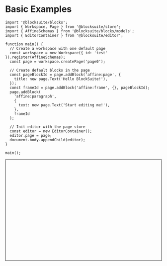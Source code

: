# Basic Examples

```tsx
import '@blocksuite/blocks';
import { Workspace, Page } from '@blocksuite/store';
import { AffineSchemas } from '@blocksuite/blocks/models';
import { EditorContainer } from '@blocksuite/editor';

function main() {
  // Create a workspace with one default page
  const workspace = new Workspace({ id: 'test' }).register(AffineSchemas);
  const page = workspace.createPage('page0');

  // Create default blocks in the page
  const pageBlockId = page.addBlock('affine:page', {
    title: new page.Text('Hello BlockSuite!'),
  });
  const frameId = page.addBlock('affine:frame', {}, pageBlockId);
  page.addBlock(
    'affine:paragraph',
    {
      text: new page.Text('Start editing me!'),
    },
    frameId
  );

  // Init editor with the page store
  const editor = new EditorContainer();
  editor.page = page;
  document.body.appendChild(editor);
}

main();
```

<div id="editor-example" style="height: 300px; border: 1px solid black; padding: 0.75rem 0.5rem;"/>

<script setup>
import '@blocksuite/blocks';
import '@blocksuite/editor/themes/affine.css';
import { Workspace, Page } from '@blocksuite/store';
import { AffineSchemas } from '@blocksuite/blocks/models';
import { EditorContainer } from '@blocksuite/editor';

function main() {
  // Create a workspace with one default page
  const workspace = new Workspace({ id: 'test' }).register(AffineSchemas);
  const page = workspace.createPage('page0');

  // Create default blocks in the page
  const pageBlockId = page.addBlock('affine:page', {
    title: new page.Text('Hello BlockSuite!'),
  });
  const frameId = page.addBlock('affine:frame', {}, pageBlockId);
  page.addBlock('affine:paragraph', {
    text: new page.Text('Start editing me!'),
  }, frameId);

  // Init editor with the page store
  const editor = new EditorContainer();
  editor.page = page;
  setTimeout(() => {
    document.querySelector('#editor-example').appendChild(editor);
  }, 0);
}

main();
</script>
